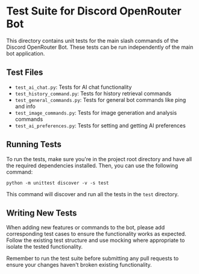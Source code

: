 # Test Suite for Discord OpenRouter Bot

This directory contains unit tests for the main slash commands of the Discord OpenRouter Bot. These tests can be run independently of the main bot application.

## Test Files

- `test_ai_chat.py`: Tests for AI chat functionality
- `test_history_command.py`: Tests for history retrieval commands
- `test_general_commands.py`: Tests for general bot commands like ping and info
- `test_image_commands.py`: Tests for image generation and analysis commands
- `test_ai_preferences.py`: Tests for setting and getting AI preferences

## Running Tests

To run the tests, make sure you're in the project root directory and have all the required dependencies installed. Then, you can use the following command:

```
python -m unittest discover -v -s test
```

This command will discover and run all the tests in the `test` directory.

## Writing New Tests

When adding new features or commands to the bot, please add corresponding test cases to ensure the functionality works as expected. Follow the existing test structure and use mocking where appropriate to isolate the tested functionality.

Remember to run the test suite before submitting any pull requests to ensure your changes haven't broken existing functionality.
